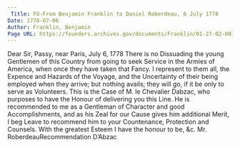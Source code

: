 ```yaml
---
 Title: FO-From Benjamin Franklin to Daniel Roberdeau, 6 July 1778
Date: 1778-07-06
Author: Franklin, Benjamin
Page URL: https://founders.archives.gov/documents/Franklin/01-27-02-0039
---
```


Dear Sir,
Passy, near Paris, July 6, 1778
There is no Dissuading the young Gentlemen of this Country from going to seek Service in the Armies of America, when once they have taken that Fancy. I represent to them all, the Expence and Hazards of the Voyage, and the Uncertainty of their being employed when they arrive; but nothing avails; they will go, if it be only to serve as Volunteers. This is the Case of M. le Chevalier Dabzac, who purposes to have the Honour of delivering you this Line. He is recommended to me as a Gentleman of Character and good Accomplishments, and as his Zeal for our Cause gives him additional Merit, I beg Leave to recommend him to your Countenance, Protection and Counsels. With the greatest Esteem I have the honour to be, &c.
Mr. RoberdeauRecommendation D’Abzac


